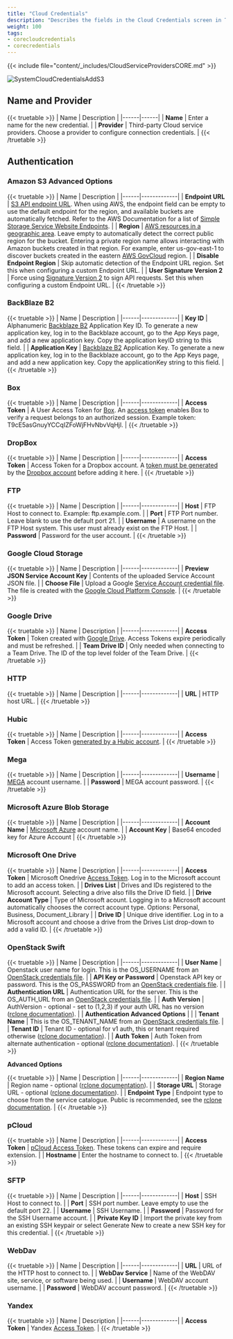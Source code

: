 ```yaml
---
title: "Cloud Credentials"
description: "Describes the fields in the Cloud Credentials screen in TrueNAS CORE."
weight: 100
tags:
- corecloudcredentials
- corecredentials
---
```




{{< include file="content/_includes/CloudServiceProvidersCORE.md" >}}

![SystemCloudCredentialsAddS3](/images/CORE/System/SystemCloudCredentialsAddS3.png "Adding new Cloud Credential: S3")

## Name and Provider

{{< truetable >}}
| Name | Description |
|------|------|
| **Name** | Enter a name for the new credential. |
| **Provider** | Third-party Cloud service providers. Choose a provider to configure connection credentials. |
{{< /truetable >}}

## Authentication

### Amazon S3 Advanced Options

{{< truetable >}}
| Name | Description |
|------|-------------|
| **Endpoint URL** | [S3 API endpoint URL](https://docs.aws.amazon.com/AmazonS3/latest/dev/WebsiteEndpoints.html). When using AWS, the endpoint field can be empty to use the default endpoint for the region, and available buckets are automatically fetched. Refer to the AWS Documentation for a list of [Simple Storage Service Website Endpoints](https://docs.aws.amazon.com/general/latest/gr/rande.html#s3_website_region_endpoints%20%20target=). |
| **Region** | [AWS resources in a geographic area](https://docs.aws.amazon.com/general/latest/gr/rande-manage.html). Leave empty to automatically detect the correct public region for the bucket. Entering a private region name allows interacting with Amazon buckets created in that region. For example, enter us-gov-east-1 to discover buckets created in the eastern [AWS GovCloud](https://docs.aws.amazon.com/govcloud-us/latest/UserGuide/whatis.html) region. |
| **Disable Endpoint Region** | Skip automatic detection of the Endpoint URL region. Set this when configuring a custom Endpoint URL. |
| **User Signature Version 2** | Force using [Signature Version 2](https://docs.aws.amazon.com/general/latest/gr/signature-version-2.html) to sign API requests. Set this when configuring a custom Endpoint URL. |
{{< /truetable >}}

### BackBlaze B2

{{< truetable >}}
| Name | Description |
|------|-------------|
| **Key ID** | Alphanumeric [Backblaze B2](https://www.backblaze.com/b2/cloud-storage.html) Application Key ID. To generate a new application key, log in to the Backblaze account, go to the App Keys page, and add a new application key. Copy the application keyID string to this field. |
| **Application Key** | [Backblaze B2](https://www.backblaze.com/b2/cloud-storage.html) Application Key. To generate a new application key, log in to the Backblaze account, go to the App Keys page, and add a new application key. Copy the applicationKey string to this field. |
{{< /truetable >}}

### Box

{{< truetable >}}
| Name | Description |
|------|-------------|
| **Access Token** | A User Access Token for [Box](https://developer.box.com/). An [access token](https://developer.box.com/reference/) enables Box to verify a request belongs to an authorized session. Example token: T9cE5asGnuyYCCqIZFoWjFHvNbvVqHjl. |
{{< /truetable >}}

### DropBox

{{< truetable >}}
| Name | Description |
|------|-------------|
| **Access Token** | Access Token for a Dropbox account. A [token must be generated](https://dropbox.tech/developers/generate-an-access-token-for-your-own-account) by the [Dropbox account](https://www.dropbox.com/) before adding it here. |
{{< /truetable >}}

### FTP

{{< truetable >}}
| Name | Description |
|------|-------------|
| **Host** | FTP Host to connect to. Example: ftp.example.com. |
| **Port** | FTP Port number. Leave blank to use the default port 21. |
| **Username** | A username on the FTP Host system. This user must already exist on the FTP Host. |
| **Password** | Password for the user account. |
{{< /truetable >}}

### Google Cloud Storage

{{< truetable >}}
| Name | Description |
|------|-------------|
| **Preview JSON Service Account Key** | Contents of the uploaded Service Account JSON file. |
| **Choose File** | Upload a Google [Service Account credential file](https://rclone.org/googlecloudstorage/#service-account-support). The file is created with the [Google Cloud Platform Console](https://console.cloud.google.com/apis/credentials). |
{{< /truetable >}}

### Google Drive

{{< truetable >}}
| Name | Description |
|------|-------------|
| **Access Token** | Token created with [Google Drive](https://developers.google.com/drive/api/v3/about-auth). Access Tokens expire periodically and must be refreshed. |
| **Team Drive ID** | Only needed when connecting to a Team Drive. The ID of the top level folder of the Team Drive. |
{{< /truetable >}}

### HTTP

{{< truetable >}}
| Name | Description |
|------|-------------|
| **URL** | HTTP host URL. |
{{< /truetable >}}

### Hubic

{{< truetable >}}
| Name | Description |
|------|-------------|
| **Access Token** | Access Token [generated by a Hubic account](https://api.hubic.com/sandbox/). |
{{< /truetable >}}

### Mega

{{< truetable >}}
| Name | Description |
|------|-------------|
| **Username** | [MEGA](https://mega.nz/) account username. |
| **Password** | MEGA account password. |
{{< /truetable >}}

### Microsoft Azure Blob Storage

{{< truetable >}}
| Name | Description |
|------|-------------|
| **Account Name** | [Microsoft Azure](https://docs.microsoft.com/en-us/azure/storage/common/storage-create-storage-account) account name. |
| **Account Key** | Base64 encoded key for Azure Account |
{{< /truetable >}}

### Microsoft One Drive

{{< truetable >}}
| Name | Description |
|------|-------------|
| **Access Token** | Microsoft Onedrive [Access Token](https://docs.microsoft.com/en-us/onedrive/developer/rest-api/getting-started/authentication). Log in to the Microsoft account to add an access token. |
| **Drives List** | Drives and IDs registered to the Microsoft account. Selecting a drive also fills the Drive ID field. |
| **Drive Account Type** | Type of Microsoft acount. Logging in to a Microsoft account automatically chooses the correct account type.  Options: Personal, Business, Document_Library |
| **Drive ID** | Unique drive identifier. Log in to a Microsoft account and choose a drive from the Drives List drop-down to add a valid ID. |
{{< /truetable >}}

### OpenStack Swift

{{< truetable >}}
| Name | Description |
|------|-------------|
| **User Name** | Openstack user name for login. This is the OS_USERNAME from an [OpenStack credentials file](https://rclone.org/swift/#configuration-from-an-openstack-credentials-file). |
| **API Key or Password** | Openstack API key or password. This is the OS_PASSWORD from an [OpenStack credentials file](https://rclone.org/swift/#configuration-from-an-openstack-credentials-file). |
| **Authentication URL** | Authentication URL for the server. This is the OS_AUTH_URL from an [OpenStack credentials file](https://rclone.org/swift/#configuration-from-an-openstack-credentials-file). |
| **Auth Version** | AuthVersion - optional - set to (1,2,3) if your auth URL has no version ([rclone documentation](https://rclone.org/swift/#standard-options)). |
| **Authentication Advanced Options** |  |
| **Tenant Name** | This is the OS_TENANT_NAME from an [OpenStack credentials file](https://rclone.org/swift/#configuration-from-an-openstack-credentials-file). |
| **Tenant ID** | Tenant ID - optional for v1 auth, this or tenant required otherwise ([rclone documentation](https://rclone.org/swift/#standard-options)). |
| **Auth Token** | Auth Token from alternate authentication - optional ([rclone documentation](https://rclone.org/swift/#standard-options)). |
{{< /truetable >}}

**Advanced Options**

{{< truetable >}}
| Name | Description |
|------|-------------|
| **Region Name** | Region name - optional ([rclone documentation](https://rclone.org/swift/#standard-options)). |
| **Storage URL** | Storage URL - optional ([rclone documentation](https://rclone.org/swift/#standard-options)). |
| **Endpoint Type** | Endpoint type to choose from the service catalogue. Public is recommended, see the [rclone documentation](https://rclone.org/swift/#standard-options). |
{{< /truetable >}}

### pCloud

{{< truetable >}}
| Name | Description |
|------|-------------|
| **Access Token** | [pCloud Access Token](https://docs.pcloud.com/methods/intro/authentication.html). These tokens can expire and require extension. |
| **Hostname** | Enter the hostname to connect to. |
{{< /truetable >}}

### SFTP

{{< truetable >}}
| Name | Description |
|------|-------------|
| **Host** | SSH Host to connect to. |
| **Port** | SSH port number. Leave empty to use the default port 22. |
| **Username** | SSH Username. |
| **Password** | Password for the SSH Username account. |
| **Private Key ID** | Import the private key from an existing SSH keypair or select Generate New to create a new SSH key for this credential. |
{{< /truetable >}}

### WebDav

{{< truetable >}}
| Name | Description |
|------|-------------|
| **URL** | URL of the HTTP host to connect to. |
| **WebDav Service** | Name of the WebDAV site, service, or software being used. |
| **Username** | WebDAV account username. |
| **Password** | WebDAV account password. |
{{< /truetable >}}

### Yandex

{{< truetable >}}
| Name | Description |
|------|-------------|
| **Access Token** | Yandex [Access Token](https://yandex.com/dev/direct/doc/dg-v4/concepts/auth-token.html). |
{{< /truetable >}}
